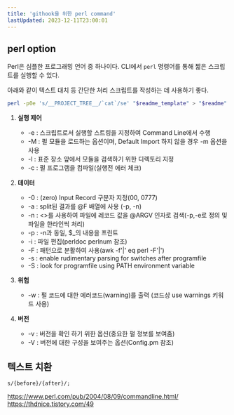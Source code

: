 ```yaml
---
title: 'githook을 위한 perl command'
lastUpdated: 2023-12-11T23:00:01
---
```

## perl option

Perl은 심플한 프로그래밍 언어 중 하나이다. CLI에서 `perl` 명령어를 통해 짧은 스크립트를 실행할 수 있다.

아래와 같이 텍스트 대치 등 간단한 처리 스크립트를 작성하는 데 사용하기 좋다.

```bash
perl -p0e 's/__PROJECT_TREE__/`cat`/se' "$readme_template" > "$readme"
```

1. **실행 제어**
    - -e  : 스크립트로서 실행할 스트링을 지정하여 Command Line에서 수행
    - -M : 펄 모듈을 로드하는 옵션이며, Default Import 하지 않을 경우 -m 옵션을 사용
    - -l   : 표준 장소 앞에서 모듈을 검색하기 위한 디렉토리 지정 
    - -c  : 펄 프로그램을 컴파일(실행전 에러 체크)

2. **데이터**
    - -0  : (zero) Input Record 구분자 지정(00, 0777)
    - -a  : split된 결과를 @F 배열에 사용 (-p, -n)
    - -n  : <>를 사용하여 파일에 레코드 값을 @ARGV 인자로 검색(-p,-e로 정의 및 파일을 한라인씩 처리)
    - -p  : -n과 동일, $_의 내용을 프린트
    - -i  : 파일 편집(perldoc perlnum 참조)
    - -F  : 패턴으로 분활하여 사용(awk -f'|' eq perl -F'|')
    - -s : enable rudimentary parsing for switches after programfile
    - -S : look for programfile using PATH environment variable

3. **위험**
    - -w  : 펄 코드에 대한 에러코드(warning)를 출력 (코드상 use warnings 키워드 사용)

4. **버전**
    - -v   : 버전을 확인 하기 위한 옵션(중요한 펄 정보를 보여줌)
    - -V   : 버전에 대한 구성을 보여주는 옵션(Config.pm 참조)

## 텍스트 치환

```
s/{before}/{after}/;
```

https://www.perl.com/pub/2004/08/09/commandline.html/
https://thdnice.tistory.com/49